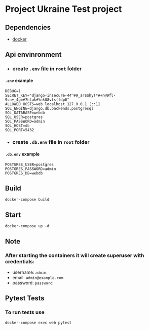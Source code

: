 # Project Ukraine Test project

## Dependencies

- [docker](https://docs.docker.com/get-docker/)

## Api envinronment

- ### create `.env` file in `root` folder

#### `.env` example

```dosini
DEBUG=1
SECRET_KEY="django-insecure-44^#9_ar$$hy(*#+n@9fl-9cn+_4g=#7h)ak#%nk88vts(fdp0"
ALLOWED_HOSTS=web localhost 127.0.0.1 [::1]
SQL_ENGINE=django.db.backends.postgresql
SQL_DATABASE=webdb
SQL_USER=postgres
SQL_PASSWORD=admin
SQL_HOST=db
SQL_PORT=5432
```

- ### create `.db.env` file in `root` folder

#### `.db.env` example

```dosini
POSTGRES_USER=postgres
POSTGRES_PASSWORD=admin
POSTGRES_DB=webdb
```

## Build

```shell
docker-compose build
```

## Start

```shell
docker-compose up -d
```

## Note

### After starting the containers it will create superuser with credentials:

- username: `admin`
- email: `admin@example.com`
- password: `password`

## Pytest Tests

### To run tests use

```shell
docker-compose exec web pytest
```
